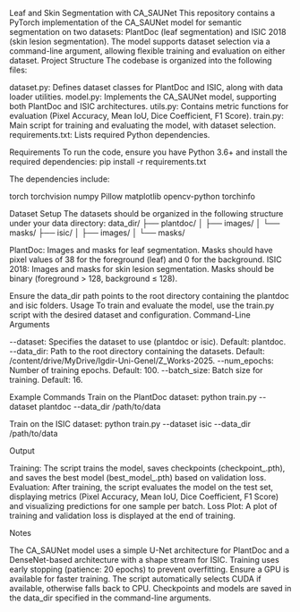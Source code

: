 Leaf and Skin Segmentation with CA_SAUNet
This repository contains a PyTorch implementation of the CA_SAUNet model for semantic segmentation on two datasets: PlantDoc (leaf segmentation) and ISIC 2018 (skin lesion segmentation). The model supports dataset selection via a command-line argument, allowing flexible training and evaluation on either dataset.
Project Structure
The codebase is organized into the following files:

dataset.py: Defines dataset classes for PlantDoc and ISIC, along with data loader utilities.
model.py: Implements the CA_SAUNet model, supporting both PlantDoc and ISIC architectures.
utils.py: Contains metric functions for evaluation (Pixel Accuracy, Mean IoU, Dice Coefficient, F1 Score).
train.py: Main script for training and evaluating the model, with dataset selection.
requirements.txt: Lists required Python dependencies.

Requirements
To run the code, ensure you have Python 3.6+ and install the required dependencies:
pip install -r requirements.txt

The dependencies include:

torch
torchvision
numpy
Pillow
matplotlib
opencv-python
torchinfo

Dataset Setup
The datasets should be organized in the following structure under your data directory:
data_dir/
├── plantdoc/
│   ├── images/
│   └── masks/
├── isic/
│   ├── images/
│   └── masks/


PlantDoc: Images and masks for leaf segmentation. Masks should have pixel values of 38 for the foreground (leaf) and 0 for the background.
ISIC 2018: Images and masks for skin lesion segmentation. Masks should be binary (foreground > 128, background ≤ 128).

Ensure the data_dir path points to the root directory containing the plantdoc and isic folders.
Usage
To train and evaluate the model, use the train.py script with the desired dataset and configuration.
Command-Line Arguments

--dataset: Specifies the dataset to use (plantdoc or isic). Default: plantdoc.
--data_dir: Path to the root directory containing the datasets. Default: /content/drive/MyDrive/Igdir-Uni-Genel/Z_Works-2025.
--num_epochs: Number of training epochs. Default: 100.
--batch_size: Batch size for training. Default: 16.

Example Commands
Train on the PlantDoc dataset:
python train.py --dataset plantdoc --data_dir /path/to/data

Train on the ISIC dataset:
python train.py --dataset isic --data_dir /path/to/data

Output

Training: The script trains the model, saves checkpoints (checkpoint_<dataset>.pth), and saves the best model (best_model_<dataset>.pth) based on validation loss.
Evaluation: After training, the script evaluates the model on the test set, displaying metrics (Pixel Accuracy, Mean IoU, Dice Coefficient, F1 Score) and visualizing predictions for one sample per batch.
Loss Plot: A plot of training and validation loss is displayed at the end of training.

Notes

The CA_SAUNet model uses a simple U-Net architecture for PlantDoc and a DenseNet-based architecture with a shape stream for ISIC.
Training uses early stopping (patience: 20 epochs) to prevent overfitting.
Ensure a GPU is available for faster training. The script automatically selects CUDA if available, otherwise falls back to CPU.
Checkpoints and models are saved in the data_dir specified in the command-line arguments.

